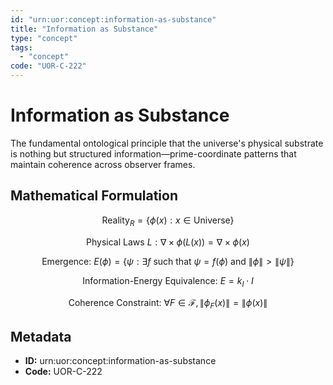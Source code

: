 ```yaml
---
id: "urn:uor:concept:information-as-substance"
title: "Information as Substance"
type: "concept"
tags:
  - "concept"
code: "UOR-C-222"
---
```


# Information as Substance

The fundamental ontological principle that the universe's physical substrate is nothing but structured information—prime-coordinate patterns that maintain coherence across observer frames.

## Mathematical Formulation

$$
\text{Reality}_R = \{\phi(x) : x \in \text{Universe}\}
$$

$$
\text{Physical Laws } L : \nabla \times \phi(L(x)) = \nabla \times \phi(x)
$$

$$
\text{Emergence: } E(\phi) = \{\psi : \exists f \text{ such that } \psi = f(\phi) \text{ and } \|\phi\| > \|\psi\|\}
$$

$$
\text{Information-Energy Equivalence: } E = k_I \cdot I
$$

$$
\text{Coherence Constraint: } \forall F \in \mathcal{F}, \|\phi_F(x)\| = \|\phi(x)\|
$$

## Metadata

- **ID:** urn:uor:concept:information-as-substance
- **Code:** UOR-C-222
